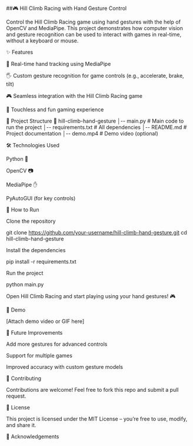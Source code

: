 ##🎮 Hill Climb Racing with Hand Gesture Control

Control the Hill Climb Racing game using hand gestures with the help of OpenCV and MediaPipe.
This project demonstrates how computer vision and gesture recognition can be used to interact with games in real-time, without a keyboard or mouse.

✨ Features

🎥 Real-time hand tracking using MediaPipe

🖐️ Custom gesture recognition for game controls (e.g., accelerate, brake, tilt)

🎮 Seamless integration with the Hill Climb Racing game

🚀 Touchless and fun gaming experience

📂 Project Structure
📁 hill-climb-hand-gesture
│-- main.py            # Main code to run the project
│-- requirements.txt   # All dependencies
│-- README.md          # Project documentation
│-- demo.mp4           # Demo video (optional)

🛠️ Technologies Used

Python 🐍

OpenCV 📷

MediaPipe ✋

PyAutoGUI (for key controls)

🚀 How to Run

Clone the repository

git clone https://github.com/your-username/hill-climb-hand-gesture.git
cd hill-climb-hand-gesture


Install the dependencies

pip install -r requirements.txt


Run the project

python main.py


Open Hill Climb Racing and start playing using your hand gestures! 🎮

🎥 Demo

[Attach demo video or GIF here]

📌 Future Improvements

Add more gestures for advanced controls

Support for multiple games

Improved accuracy with custom gesture models

🤝 Contributing

Contributions are welcome! Feel free to fork this repo and submit a pull request.

📜 License

This project is licensed under the MIT License – you’re free to use, modify, and share it.

🙌 Acknowledgements
